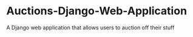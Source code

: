 # Auctions-Django-Web-Application
A Django web application that allows users to auction off their stuff
